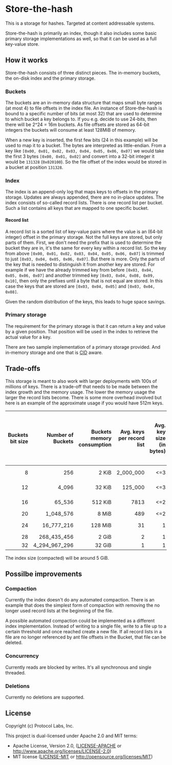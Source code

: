 Store-the-hash
==============

This is a storage for hashes. Targeted at content addressable systems.

Store-the-hash is primarily an index, though it also includes some basic primary storage implementations as well, so that it can be used as a full key-value store.

How it works
------------

Store-the-hash consists of three distinct pieces. The in-memory buckets, the on-disk index and the primary storage.


### Buckets

The buckets are an in-memory data structure that maps small byte ranges (at most 4) to file offsets in the index file. An instance of Store-the-hash is bound to a specific number of bits (at most 32) that are used to determine to which bucket a key belongs to. If you e.g. decide to use 24-bits, then there will be 2^24 = 16m buckets. As file offsets are stored as 64-bit integers the buckets will consume at least 128MiB of memory.

When a new key is inserted, the first few bits (24 in this example) will be used to map it to a bucket. The bytes are interpreted as little-endian. From a key like `[0x00, 0x01, 0x02, 0x03, 0x04, 0x05, 0x06, 0x07]` we would take the first 3 bytes `[0x00, 0x01, 0x02]` and convert into a 32-bit integer it would be `131328` (`0x020100`). So the file offset of the index would be stored in a bucket at position `131328`.


### Index

The index is an append-only log that maps keys to offsets in the primary storage. Updates are always appended, there are no in-place updates. The index consists of so-called record lists. There is one record list per bucket. Such a list contains all keys that are mapped to one specific bucket.

#### Record list

A record list is a sorted list of key-value pairs where the value is an (64-bit integer) offset in the primary storage. Not the full keys are stored, but only parts of them. First, we don't need the prefix that is used to determine the bucket they are in, it's the same for every key within a record list. So the key from above `[0x00, 0x01, 0x02, 0x03, 0x04, 0x05, 0x06, 0x07]` is trimmed to just `[0x03, 0x04, 0x05, 0x06, 0x07]`. But there is more. Only the parts of the key that is needed to distinguish it from another key are stored. For example if we have the already trimmed key from before `[0x03, 0x04, 0x05, 0x06, 0x07]` and another trimmed key `[0x03, 0x04, 0x08, 0x09, 0x10]`, then only the prefixes until a byte that is not equal are stored. In this case the keys that are stored are `[0x03, 0x04, 0x05]` and `[0x03, 0x04, 0x08]`.

Given the random distribution of the keys, this leads to huge space savings.


### Primary storage

The requirement for the primary storage is that it can return a key and value by a given position. That position will be used in the index to retrieve the actual value for a key.

There are two sample implementation of a primary storage provided. And in-memory storage and one that is [CID](https://github.com/multiformats/cid/) aware.


Trade-offs
----------

This storage is meant to also work with larger deployments with 100s of millions of keys. There is a trade-off that needs to be made between the index growth and the memory usage. The lower the memory usage the larger the record lists become. There is some more overhead involved but here is an example of the approximate usage if you would have 512m keys.

| Buckets bit size | Number of Buckets | Buckets memory consumption| Avg. keys per record list | Avg. key size (in bytes) | Record list size (key + 8 bytes file offset) |
| -: | ------------: | -------: | --------: | --: | -------: |
|  8 |           256 |    2 KiB | 2_000_000 | <=3 | < 21 MiB |
| 12 |         4_096 |   32 KiB |   125_000 | <=3 | <  2 MiB |
| 16 |        65_536 |  512 KiB |      7813 | <=2 | < 77 KiB |
| 20 |     1_048_576 |    8 MiB |       489 | <=2 | <  5 KiB |
| 24 |    16_777_216 |  128 MiB |        31 |   1 |  < 280 B |
| 28 |   268_435_456 |    2 GiB |         2 |   1 |   < 19 B |
| 32 | 4_294_967_296 |   32 GiB |         1 |   1 |    <10 B |

The index size (compacted) will be around 5 GiB.


Possilbe improvements
---------------------

### Compaction

Currently the index doesn't do any automated compaction. There is an example that does the simplest form of compaction with removing the no longer used record lists at the beginning of the file.

A possible automated compaction could be implemented as a different index implementation. Instead of writing to a single file, write to a file up to a certain threshold and once reached create a new file. If all record lists in a file are no longer referenced by ant file offsets in the Bucket, that file can be deleted.


### Concurrency

Currently reads are blocked by writes. It's all synchronous and single threaded.


### Deletions

Currently no deletions are supported.


License
-------

Copyright (c) Protocol Labs, Inc.

This project is dual-licensed under Apache 2.0 and MIT terms:

- Apache License, Version 2.0, ([LICENSE-APACHE](LICENSE-APACHE) or http://www.apache.org/licenses/LICENSE-2.0)
- MIT license ([LICENSE-MIT](LICENSE-MIT) or http://opensource.org/licenses/MIT)
